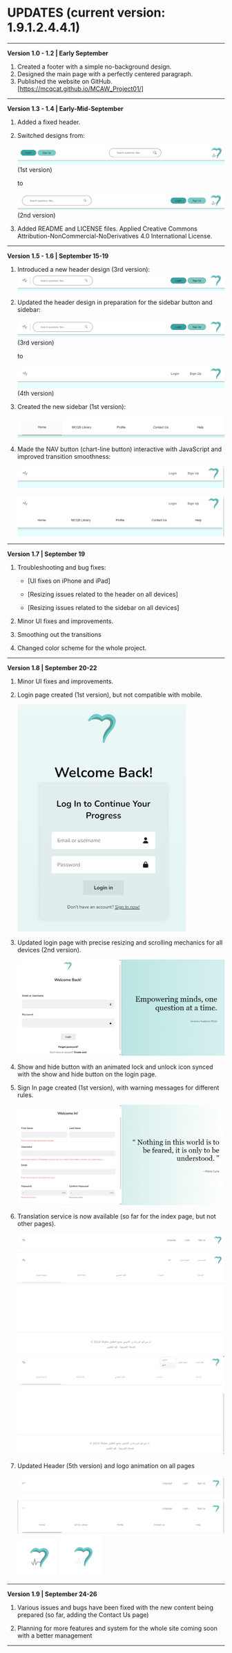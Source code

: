 # UPDATES (current version: 1.9.1.2.4.4.1)

****

**Version 1.0 - 1.2 | Early September**
1. Created a footer with a simple no-background design.
2. Designed the main page with a perfectly centered paragraph.
3. Published the website on GitHub.
[https://mcqcat.github.io/MCAW_Project01/]

****

**Version 1.3 - 1.4 | Early-Mid-September**
1. Added a fixed header.
2. Switched designs from: 

   ![Design 1](images/image-2.png) (1st version)
   
   to
   
   ![Design 2](images/image-3.png) (2nd version)

3. Added README and LICENSE files. Applied Creative Commons Attribution-NonCommercial-NoDerivatives 4.0 International License.

****

**Version 1.5 - 1.6 | September 15-19**

1. Introduced a new header design (3rd version):
   ![Previous Header Design](images/image-4.png)

2. Updated the header design in preparation for the sidebar button and sidebar:

   ![Previous Header Design](images/image-4.png) (3rd version)

   
   to
   
   ![Current Header Design](images/image-5.png) (4th version)

3. Created the new sidebar (1st version):

   ![Sidebar Design](images/image-8.png)

4. Made the NAV button (chart-line button) interactive with JavaScript and improved transition smoothness:

   ![Interactive NAV Button](images/image-7.png)
   
   ![Updated Sidebar](images/image-6.png)

****
**Version 1.7 | September 19**

1. Troubleshooting and bug fixes: 

   - [UI fixes on iPhone and iPad] 

   - [Resizing issues related to the header on all devices] 

   - [Resizing issues related to the sidebar on all devices] 

2. Minor UI fixes and improvements.

3. Smoothing out the transitions 

4. Changed color scheme for the whole project.

****

**Version 1.8 | September 20-22**

1. Minor UI fixes and improvements.

2. Login page created (1st version), but not compatible with mobile.

   ![alt text](images/image-9.png)

3. Updated login page with precise resizing and scrolling mechanics for all devices (2nd version).

   ![alt text](images/image-11.png)

4. Show and hide button with an animated lock and unlock icon synced with the show and hide button on the login page.

5. Sign In page created (1st version), with warning messages for different rules.

   ![Sign In Page](images/image-12.png)

6. Translation service is now available (so far for the index page, but not other pages).

   ![Translation 1](images/image-13.png)
   ![Translation 2](images/image-14.png)
   ![Translation 3](images/image-16.png)

7. Updated Header (5th version) and logo animation on all pages

   ![alt text](images/image-17.png)
   ![alt text](images/image-18.png)
   ![alt text](images/image-20.png) 
   ![alt text](images/image-19.png)

****
**Version 1.9 | September 24-26**

1. Various issues and bugs have been fixed with the new content being prepared (so far, adding the Contact Us page)


2. Planning for more features and system for the whole site coming soon with a better management

****